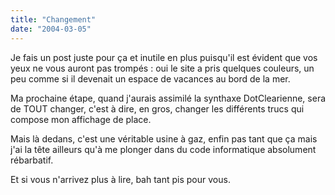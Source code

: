 ```yaml
---
title: "Changement"
date: "2004-03-05"
---
```


Je fais un post juste pour ça et inutile en plus puisqu'il est évident que vos yeux ne vous auront pas trompés : oui le site a pris quelques couleurs, un peu comme si il devenait un espace de vacances au bord de la mer.

Ma prochaine étape, quand j'aurais assimilé la synthaxe DotClearienne, sera de TOUT changer, c'est à dire, en gros, changer les différents trucs qui compose mon affichage de place.

Mais là dedans, c'est une véritable usine à gaz, enfin pas tant que ça mais j'ai la tête ailleurs qu'à me plonger dans du code informatique absolument rébarbatif.

Et si vous n'arrivez plus à lire, bah tant pis pour vous.
